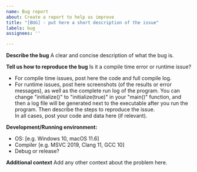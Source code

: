 ```yaml
---
name: Bug report
about: Create a report to help us improve
title: "[BUG] - put here a short description of the issue"
labels: bug
assignees: ''

---
```


**Describe the bug**
A clear and concise description of what the bug is.

**Tell us how to reproduce the bug** 
Is it a compile time error or runtime issue?
 - For compile time issues, post here the code and full compile log.
 - For runtime issues, post here screenshots (of the results or error messages), as well as the complete run log of the program. You can change "initialize()" to "initialize(true)" in your "main()" function, and then a log file will be generated next to the executable after you run the program. Then describe the steps to reproduce the issue.  
In all cases, post your code and data here (if relevant). 

**Development/Running environment:**
 - OS: [e.g. Windows 10, macOS 11.6]
 - Compiler [e.g. MSVC 2019, Clang 11, GCC 10]
 - Debug or release?

**Additional context**
Add any other context about the problem here.
